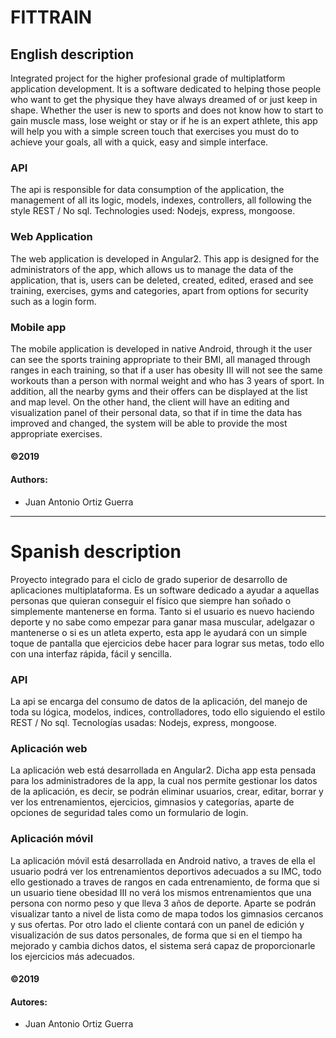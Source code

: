 # FITTRAIN

## English description

Integrated project for the higher profesional grade  of multiplatform application development. It is a software dedicated to helping those people who want to get the physique they have always dreamed of or just keep in shape.
Whether the user is new to sports and does not know how to start to gain muscle mass, lose weight or stay or if he is an expert athlete, this app will help you with a simple screen touch that exercises you must do to achieve your goals, all with a quick, easy and simple interface.

### API

The api is responsible for data consumption of the application, the management of all its logic, models, indexes, controllers, all following the style REST / No sql.
Technologies used: Nodejs, express, mongoose.

### Web Application

The web application is developed in Angular2. This app is designed for the administrators of the app, which allows us to manage the data of the application, that is, users can be deleted, created, edited, erased and see training, exercises, gyms and categories, apart from options for security such as a login form.


### Mobile app

The mobile application is developed in native Android, through it the user can see the sports training appropriate to their BMI, all managed through ranges in each training, so that if a user has obesity III will not see the same workouts than a person with normal weight and who has 3 years of sport. In addition, all the nearby gyms and their offers can be displayed at the list and map level. On the other hand, the client will have an editing and visualization panel of their personal data, so that if in time the data has improved and changed, the system will be able to provide the most appropriate exercises.

#### ©2019
#### Authors:
- Juan Antonio Ortiz Guerra
___

# Spanish description
Proyecto integrado para el ciclo de grado superior de desarrollo de aplicaciones multiplataforma. Es un software dedicado a ayudar a aquellas personas que quieran conseguir el físico que siempre han soñado o simplemente mantenerse en forma.
Tanto si el usuario es nuevo haciendo deporte y no sabe como empezar para ganar masa muscular, adelgazar o mantenerse o si es un atleta experto, esta app le ayudará con un simple toque de pantalla que ejercicios debe hacer para lograr sus metas, todo ello con una interfaz rápida, fácil y sencilla.


### API

La api se encarga del consumo de datos de la aplicación, del manejo de toda su lógica, modelos, indices, controlladores, todo ello siguiendo el estilo REST / No sql.
Tecnologías usadas: Nodejs, express, mongoose.

### Aplicación web

La aplicación web está desarrollada en Angular2. Dicha app esta pensada para los administradores de la app, la cual nos permite gestionar los datos de la aplicación, es decir, se podrán eliminar usuarios, crear, editar, borrar y ver los entrenamientos, ejercicios, gimnasios y categorías, aparte de opciones de seguridad tales como un formulario de login.


### Aplicación móvil

La aplicación móvil está desarrollada en Android nativo, a traves de ella el usuario podrá ver los entrenamientos deportivos adecuados a su IMC, todo ello gestionado a traves de rangos en cada entrenamiento, de forma que si un usuario tiene obesidad III no verá los mismos entrenamientos que una persona con normo peso y que lleva 3 años de deporte. Aparte se podrán visualizar tanto a nivel de lista como de mapa todos los gimnasios cercanos y sus ofertas. Por otro lado el cliente contará con un panel de edición y visualización de sus datos personales, de forma que si en el tiempo ha mejorado y cambia dichos datos, el sistema será capaz de proporcionarle los ejercicios más adecuados.
#### ©2019

#### Autores:
- Juan Antonio Ortiz Guerra
